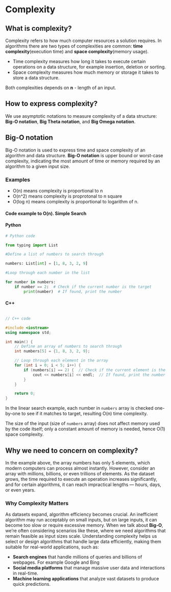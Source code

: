 # Complexity

## What is complexity?

Complexity refers to how much computer resources a solution requires. In algorithms there are two types of complexities are common: **time complexity**(execution time) and **space complexity**(memory usage).

- Time complexity measures how long it takes to execute certain operations on a data structure, for example insertion, deletion or sorting.
- Space complexity measures how much memory or storage it takes to store a data structure.

Both complexities depends on **n** - length of an input.

## How to express complexity?

We use asymptotic notations to measure complexity of a data structure: **Big-O notation**, **Big Theta notation**, and **Big Omega notation**.

## Big-O notation

Big-O notation is used to express time and space complexity of an algorithm and data structure. **Big-O notation** is upper bound or worst-case complexity, indicating the most amount of time or memory required by an algorithm to a given input size.

### Examples

- O(n) means complexity is proportional to n
- O(n^2) means complexity is proprotonal to n square
- O(log n) means complexity is proportional to logarithm of n.

#### Code example to O(n). Simple Search

#### Python

~~~python
# Python code

from typing import List

#Define a list of numbers to search through

numbers: List[int] = [1, 8, 3, 2, 9]

#Loop through each number in the list

for number in numbers:
    if number == 2:  # Check if the current number is the target
        print(number)  # If found, print the number

~~~

#### C++

~~~cpp

// C++ code

#include <iostream>
using namespace std;

int main() {
    // Define an array of numbers to search through
    int numbers[5] = {1, 8, 3, 2, 9};

    // Loop through each element in the array
    for (int i = 0; i < 5; i++) {
        if (numbers[i] == 2) {  // Check if the current element is the target
            cout << numbers[i] << endl;  // If found, print the number
        }
    }

    return 0;
}


~~~

In the linear search example, each number in `numbers` array is checked one-by-one to see if it matches to target, resulting O(n) time complexity.

The size of the input (size of `numbers` array) does not affect memory used by the code itself; only a constant amount of memory is needed, hence O(1) space complexity.

## Why we need to concern on complexity?

In the example above, the array numbers has only 5 elements, which modern computers can process almost instantly. However, consider an array with millions, billions, or even trillions of elements. As the dataset grows, the time required to execute an operation increases significantly, and for certain algorithms, it can reach impractical lengths — hours, days, or even years.

### Why Complexity Matters

As datasets expand, algorithm efficiency becomes crucial. An inefficient algorithm may run acceptably on small inputs, but on large inputs, it can become too slow or require excessive memory. When we talk about **Big-O**, we’re often considering scenarios like these, where we need algorithms that remain feasible as input sizes scale. Understanding complexity helps us select or design algorithms that handle large data efficiently, making them suitable for real-world applications, such as:

- **Search engines** that handle millions of queries and billions of webpages. For example Google and Bing
- **Social media platforms** that manage massive user data and interactions in real-time.
- **Machine learning applications** that analyze vast datasets to produce quick predictions.
